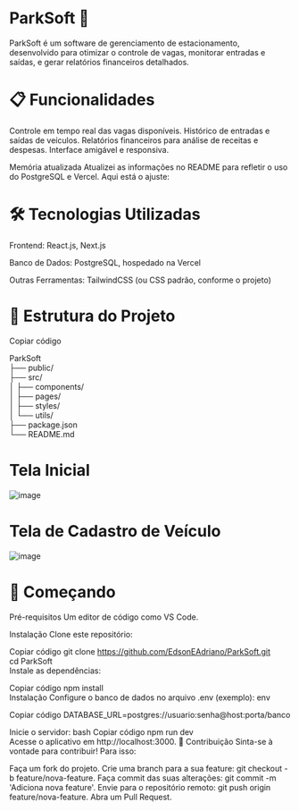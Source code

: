 # ParkSoft 🚗
ParkSoft é um software de gerenciamento de estacionamento, desenvolvido para otimizar o controle de vagas, monitorar entradas e saídas, e gerar relatórios financeiros detalhados.

# 📋 Funcionalidades
Controle em tempo real das vagas disponíveis.
Histórico de entradas e saídas de veículos.
Relatórios financeiros para análise de receitas e despesas.
Interface amigável e responsiva.

Memória atualizada
Atualizei as informações no README para refletir o uso do PostgreSQL e Vercel. Aqui está o ajuste:

# 🛠️ Tecnologias Utilizadas
Frontend: React.js, Next.js

Banco de Dados: PostgreSQL, hospedado na Vercel

Outras Ferramentas: TailwindCSS (ou CSS padrão, conforme o projeto)

# 📂 Estrutura do Projeto

Copiar código

ParkSoft  
├── public/                
├── src/                  
│   ├── components/       
│   ├── pages/             
│   ├── styles/            
│   └── utils/             
├── package.json          
└── README.md             


# Tela Inicial
![image](https://github.com/user-attachments/assets/e9964cdd-14ef-4616-9040-d5dca4430e71)

# Tela de Cadastro de Veículo
![image](https://github.com/user-attachments/assets/f4b7dbd4-3c7c-4ee8-a9d2-6851b7452f65)


# 🚀 Começando
Pré-requisitos
Um editor de código como VS Code.

Instalação
Clone este repositório:

Copiar código
git clone https://github.com/EdsonEAdriano/ParkSoft.git  
cd ParkSoft  
Instale as dependências:

Copiar código
npm install  
Instalação
Configure o banco de dados no arquivo .env (exemplo):
env

Copiar código
DATABASE_URL=postgres://usuario:senha@host:porta/banco  

Inicie o servidor:
bash
Copiar código
npm run dev  
Acesse o aplicativo em http://localhost:3000.
📝 Contribuição
Sinta-se à vontade para contribuir! Para isso:

Faça um fork do projeto.
Crie uma branch para a sua feature: git checkout -b feature/nova-feature.
Faça commit das suas alterações: git commit -m 'Adiciona nova feature'.
Envie para o repositório remoto: git push origin feature/nova-feature.
Abra um Pull Request.
